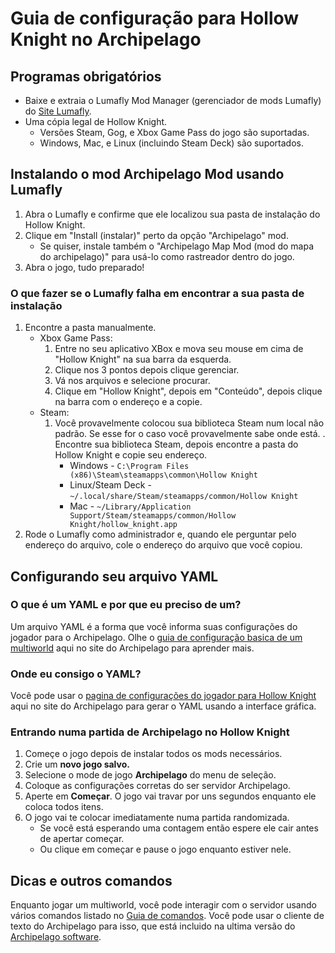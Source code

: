 # Guia de configuração para Hollow Knight no Archipelago

## Programas obrigatórios
* Baixe e extraia o Lumafly Mod Manager (gerenciador de mods Lumafly) do [Site Lumafly](https://themulhima.github.io/Lumafly/).
* Uma cópia legal de Hollow Knight.
   * Versões Steam, Gog, e Xbox Game Pass do jogo são suportadas.
   * Windows, Mac, e Linux (incluindo Steam Deck) são suportados.

## Instalando o mod Archipelago Mod usando Lumafly
1. Abra o Lumafly e confirme que ele localizou sua pasta de instalação do Hollow Knight.
2. Clique em "Install (instalar)" perto da opção "Archipelago" mod.
   * Se quiser, instale também o "Archipelago Map Mod (mod do mapa do archipelago)" para usá-lo como rastreador dentro do jogo.
3. Abra o jogo, tudo preparado!

### O que fazer se o Lumafly falha em encontrar a sua pasta de instalação
1. Encontre a pasta manualmente.
   * Xbox Game Pass:
      1. Entre no seu aplicativo XBox e mova seu mouse em cima de "Hollow Knight" na sua barra da esquerda. 
      2. Clique nos 3 pontos depois clique gerenciar.
      3. Vá nos arquivos e selecione procurar. 
      4. Clique em "Hollow Knight", depois em "Conteúdo", depois clique na barra com o endereço e a copie.
   * Steam:
      1. Você provavelmente colocou sua biblioteca Steam num local não padrão. Se esse for o caso você provavelmente sabe onde está.
         . Encontre sua biblioteca Steam, depois encontre a pasta do Hollow Knight e copie seu endereço.
         * Windows - `C:\Program Files (x86)\Steam\steamapps\common\Hollow Knight`
         * Linux/Steam Deck - `~/.local/share/Steam/steamapps/common/Hollow Knight`
         * Mac - `~/Library/Application Support/Steam/steamapps/common/Hollow Knight/hollow_knight.app`
2. Rode o Lumafly como administrador e, quando ele perguntar pelo endereço do arquivo, cole o endereço do arquivo que você copiou.

## Configurando seu arquivo YAML
### O que é um YAML e por que eu preciso de um?
Um arquivo YAML é a forma que você informa suas configurações do jogador para o Archipelago.
Olhe o [guia de configuração basica de um multiworld](/tutorial/Archipelago/setup/en) aqui no site do Archipelago para aprender mais.

### Onde eu consigo o YAML?
Você pode usar o [pagina de configurações do jogador para Hollow Knight](/games/Hollow%20Knight/player-options) aqui no site  do Archipelago 
para gerar o YAML usando a interface gráfica.

### Entrando numa partida de Archipelago no Hollow Knight
1. Começe o jogo depois de instalar todos os mods necessários.
2. Crie um **novo jogo salvo.**
3. Selecione o mode de jogo **Archipelago** do menu de seleção.
4. Coloque as configurações corretas do ser servidor Archipelago.
5. Aperte em  **Começar**. O jogo vai travar por uns segundos enquanto ele coloca todos itens.
6. O jogo vai te colocar imediatamente numa partida randomizada. 
   * Se você está esperando uma contagem então espere ele cair antes de apertar começar.
   * Ou clique em começar e pause o jogo enquanto estiver nele.
   
## Dicas e outros comandos
Enquanto jogar um multiworld, você pode interagir com o servidor usando vários comandos listado no
[Guia de comandos](/tutorial/Archipelago/commands/en). Você pode usar o cliente de texto do Archipelago para isso,
que está incluido na ultima versão do [Archipelago software](https://github.com/ArchipelagoMW/Archipelago/releases/latest).
